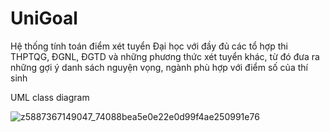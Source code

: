 # UniGoal
Hệ thống tính toán điểm xét tuyển Đại học với đầy đủ các tổ hợp thi THPTQG, ĐGNL, ĐGTD và những phương thức xét tuyển khác, từ đó đưa ra những gợi ý danh sách nguyện vọng, ngành phù hợp với điểm số của thí sinh

UML class diagram

![z5887367149047_74088bea5e0e22e0d99f4ae250991e76](https://github.com/user-attachments/assets/d6b6fd89-1f65-4ef4-ba8c-8e0b2acb15b5)

